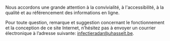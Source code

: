 Nous accordons une grande attention à la convivialité, à l'accessibilité, à la qualité et au référencement des informations en ligne. 

Pour toute question, remarque et suggestion concernant le fonctionnement et la conception de ce site Internet, n’hésitez pas à envoyer un courrier électronique à l’adresse suivante: [infectieradar@uhasselt.be](mailto:infectieradar@uhasselt.be).
